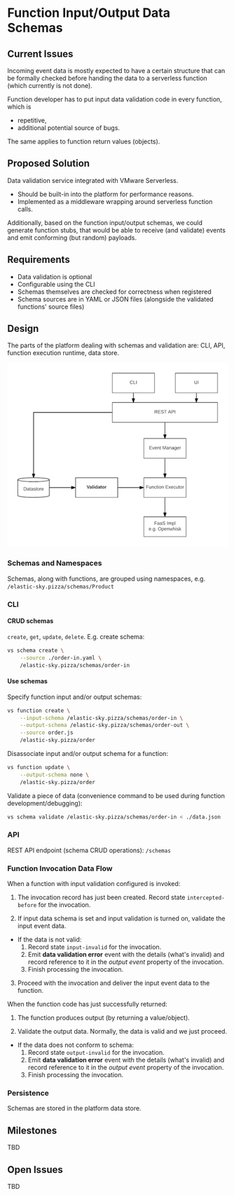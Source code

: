 # Function Input/Output Data Schemas



## Current Issues

Incoming event data is mostly expected to have a certain structure that can be formally checked before handing the data to a serverless function (which currently is not done).

Function developer has to put input data validation code in every function, which is
  - repetitive,
  - additional potential source of bugs.

The same applies to function return values (objects).


## Proposed Solution

Data validation service integrated with VMware Serverless.
  - Should be built-in into the platform for performance reasons.
  - Implemented as a middleware wrapping around serverless function calls.

Additionally, based on the function input/output schemas, we could generate function stubs, that would be able to receive (and validate) events and emit conforming (but random) payloads.


## Requirements

  - Data validation is optional
  - Configurable using the CLI
  - Schemas themselves are checked for correctness when registered
  - Schema sources are in YAML or JSON files (alongside the validated functions' source files)


## Design

The parts of the platform dealing with schemas and validation are: CLI, API, function execution runtime, data store.

![function-schema-validation](function-schema-validation.png  "Validation Design")


### Schemas and Namespaces

Schemas, along with functions, are grouped using namespaces, e.g. `/elastic-sky.pizza/schemas/Product`


### CLI

#### CRUD schemas

`create`, `get`, `update`, `delete`. E.g. create schema:

```bash
vs schema create \
    --source ./order-in.yaml \
    /elastic-sky.pizza/schemas/order-in
```

#### Use schemas

Specify function input and/or output schemas:
```bash
vs function create \
    --input-schema /elastic-sky.pizza/schemas/order-in \
    --output-schema /elastic-sky.pizza/schemas/order-out \
    --source order.js
    /elastic-sky.pizza/order
```

Disassociate input and/or output schema for a function:
```bash
vs function update \
    --output-schema none \
    /elastic-sky.pizza/order
```

Validate a piece of data (convenience command to be used during function development/debugging):
```bash
vs schema validate /elastic-sky.pizza/schemas/order-in < ./data.json
```


### API

REST API endpoint (schema CRUD operations): `/schemas`


### Function Invocation Data Flow

When a function with input validation configured is invoked:

1. The invocation record has just been created. Record state `intercepted-before` for the invocation.

2. If input data schema is set and input validation is turned on, validate the input event data.
  - If the data is not valid:
    1. Record state `input-invalid` for the invocation.
    2. Emit **data validation error** event with the details (what's invalid) and record reference to it in the _output event_ property of the invocation.
    3. Finish processing the invocation.

3. Proceed with the invocation and deliver the input event data to the function.


When the function code has just successfully returned:

1. The function produces output (by returning a value/object).

2. Validate the output data. Normally, the data is valid and we just proceed.
  - If the data does not conform to schema:
    1. Record state `output-invalid` for the invocation.
    2. Emit **data validation error** event with the details (what's invalid) and record reference to it in the _output event_ property of the invocation.
    3. Finish processing the invocation.

### Persistence

Schemas are stored in the platform data store.


## Milestones

TBD


## Open Issues

TBD
